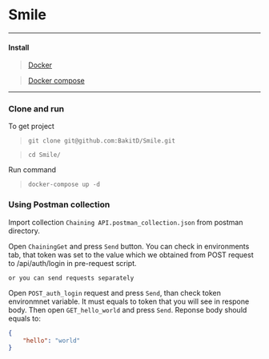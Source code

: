 # Smile
---
#### Install

> [Docker](https://docs.docker.com/install/)

> [Docker compose](https://docs.docker.com/compose/install/)

---

### Clone and run
To get project
> `git clone git@github.com:BakitD/Smile.git`

> `cd Smile/`

Run command
> `docker-compose up -d`


### Using Postman collection

Import collection `Chaining API.postman_collection.json` from postman directory.


Open `ChainingGet` and press `Send` button. You can check in environments tab, that
token was set to the value which we obtained from POST request to /api/auth/login in
pre-request script.


`or you can send requests separately`


Open `POST_auth_login` request and press `Send`, than check token environmnet variable.
It must equals to token that you will see in respone body. Then open `GET_hello_world` and press `Send`.
Reponse body should equals to:
```json
{
    "hello": "world"
}
